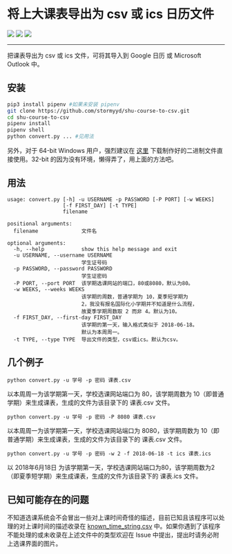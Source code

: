 # 将上大课表导出为 csv 或 ics 日历文件

![](https://img.shields.io/badge/python-3.6-blue.svg)
![](https://img.shields.io/badge/version-0.0.5-519dd9.svg)
![](https://img.shields.io/badge/license-WTFPL-000000.svg)

----------------------------------------------------------------------

把课表导出为 csv 或 ics 文件，可将其导入到 Google 日历 或 Microsoft Outlook 中。

安装
----

```bash
pip3 install pipenv #如果未安装 pipenv
git clone https://github.com/stormyyd/shu-course-to-csv.git
cd shu-course-to-csv
pipenv install
pipenv shell
python convert.py ... #见用法
```

另外，对于 64-bit Windows 用户，强烈建议在 [这里](https://github.com/stormyyd/shu-course-to-csv/releases) 下载制作好的二进制文件直接使用。32-bit 的因为没有环境，懒得弄了，用上面的方法吧。

用法
----

```
usage: convert.py [-h] -u USERNAME -p PASSWORD [-P PORT] [-w WEEKS]
                  [-f FIRST_DAY] [-t TYPE]
                  filename

positional arguments:
  filename              文件名

optional arguments:
  -h, --help            show this help message and exit
  -u USERNAME, --username USERNAME
                        学生证号码
  -p PASSWORD, --password PASSWORD
                        学生证密码
  -P PORT, --port PORT  该学期选课网站的端口，80或8080，默认为80。
  -w WEEKS, --weeks WEEKS
                        该学期的周数，普通学期为 10，夏季短学期为
                        2，我没有报名国际化小学期并不知道是什么流程，
                        故夏季学期周数取 2 而非 4。默认为10。
  -f FIRST_DAY, --first-day FIRST_DAY
                        该学期的第一天，输入格式类似于 2018-06-18。
                        默认为本周周一。
  -t TYPE, --type TYPE  导出文件的类型，csv或ics。默认为csv。
```

几个例子
------

    python convert.py -u 学号 -p 密码 课表.csv

以本周周一为该学期第一天，学校选课网站端口为 80，该学期周数为 10（即普通学期）来生成课表，生成的文件为该目录下的 课表.csv 文件。

    python convert.py -u 学号 -p 密码 -P 8080 课表.csv

以本周周一为该学期第一天，学校选课网站端口为 8080，该学期周数为 10（即普通学期）来生成课表，生成的文件为该目录下的 课表.csv 文件。

    python convert.py -u 学号 -p 密码 -w 2 -f 2018-06-18 -t ics 课表.ics

以 2018年6月18日 为该学期第一天，学校选课网站端口为80，该学期周数为2（即夏季短学期）来生成课表，生成的文件为该目录下的 课表.ics 文件。

已知可能存在的问题
---------------

不知道选课系统会不会冒出一些对上课时间奇怪的描述，目前已知且该程序可以处理的对上课时间的描述收录在 [known_time_string.csv](https://github.com/stormyyd/shu-course-to-csv/blob/master/known_time_string.csv) 中。如果你遇到了该程序不能处理的或未收录在上述文件中的类型欢迎在 Issue 中提出，提出时请务必附上选课界面的图片。
